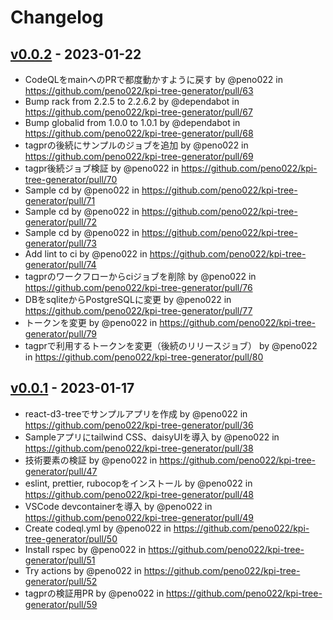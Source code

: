 # Changelog

## [v0.0.2](https://github.com/peno022/kpi-tree-generator/compare/v0.0.1...v0.0.2) - 2023-01-22
- CodeQLをmainへのPRで都度動かすように戻す by @peno022 in https://github.com/peno022/kpi-tree-generator/pull/63
- Bump rack from 2.2.5 to 2.2.6.2 by @dependabot in https://github.com/peno022/kpi-tree-generator/pull/67
- Bump globalid from 1.0.0 to 1.0.1 by @dependabot in https://github.com/peno022/kpi-tree-generator/pull/68
- tagprの後続にサンプルのジョブを追加 by @peno022 in https://github.com/peno022/kpi-tree-generator/pull/69
- tagpr後続ジョブ検証 by @peno022 in https://github.com/peno022/kpi-tree-generator/pull/70
- Sample cd by @peno022 in https://github.com/peno022/kpi-tree-generator/pull/71
- Sample cd by @peno022 in https://github.com/peno022/kpi-tree-generator/pull/72
- Sample cd by @peno022 in https://github.com/peno022/kpi-tree-generator/pull/73
- Add lint to ci by @peno022 in https://github.com/peno022/kpi-tree-generator/pull/74
- tagprのワークフローからciジョブを削除 by @peno022 in https://github.com/peno022/kpi-tree-generator/pull/76
- DBをsqliteからPostgreSQLに変更 by @peno022 in https://github.com/peno022/kpi-tree-generator/pull/77
- トークンを変更 by @peno022 in https://github.com/peno022/kpi-tree-generator/pull/79
- tagprで利用するトークンを変更（後続のリリースジョブ） by @peno022 in https://github.com/peno022/kpi-tree-generator/pull/80

## [v0.0.1](https://github.com/peno022/kpi-tree-generator/commits/v0.0.1) - 2023-01-17
- react-d3-treeでサンプルアプリを作成 by @peno022 in https://github.com/peno022/kpi-tree-generator/pull/36
- Sampleアプリにtailwind CSS、daisyUIを導入 by @peno022 in https://github.com/peno022/kpi-tree-generator/pull/38
- 技術要素の検証 by @peno022 in https://github.com/peno022/kpi-tree-generator/pull/47
- eslint, prettier, rubocopをインストール by @peno022 in https://github.com/peno022/kpi-tree-generator/pull/48
- VSCode devcontainerを導入 by @peno022 in https://github.com/peno022/kpi-tree-generator/pull/49
- Create codeql.yml by @peno022 in https://github.com/peno022/kpi-tree-generator/pull/50
- Install rspec by @peno022 in https://github.com/peno022/kpi-tree-generator/pull/51
- Try actions by @peno022 in https://github.com/peno022/kpi-tree-generator/pull/52
- tagprの検証用PR by @peno022 in https://github.com/peno022/kpi-tree-generator/pull/59

